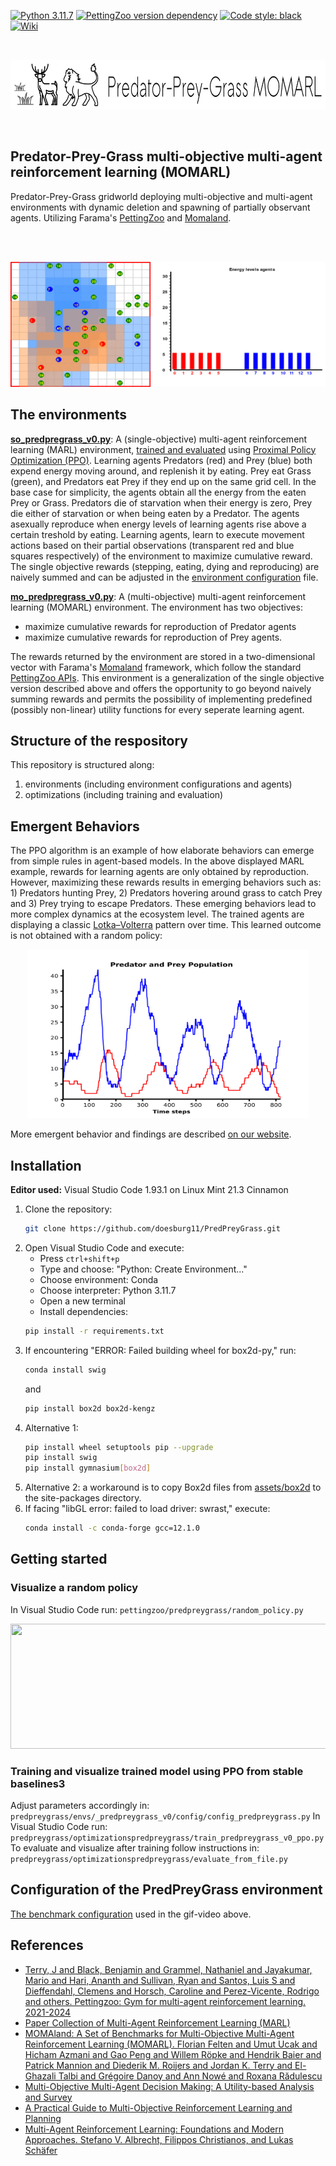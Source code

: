[![Python 3.11.7](https://img.shields.io/badge/python-3.11.7-blue.svg)](https://www.python.org/downloads/release/python-3117/)
[![PettingZoo version dependency](https://img.shields.io/badge/PettingZoo-v1.24.3-blue)]()
[![Code style: black](https://img.shields.io/badge/code%20style-black-000000.svg)](https://github.com/psf/black)
[![Wiki](https://img.shields.io/badge/Wiki-background-green)]()

</br>
<p align="center">
    <img src="https://github.com/doesburg11/PredPreyGrass/blob/main/assets/images/readme/mo_predpreygrass.png" width="700" height="80"/> 
</p>
</br>

## Predator-Prey-Grass multi-objective multi-agent reinforcement learning (MOMARL)
Predator-Prey-Grass gridworld deploying multi-objective and multi-agent environments with dynamic deletion and spawning of partially observant agents. Utilizing Farama's [PettingZoo](https://pettingzoo.farama.org/) and [Momaland](https://momaland.farama.org/).

</br>
</br>
<p align="center">
    <img src="https://github.com/doesburg11/PredPreyGrass/blob/main/assets/gif/predpreygrass.gif" width="1000" height="200"/>
</p>

## The environments
[**so_predpregrass_v0.py**](https://github.com/doesburg11/PredPreyGrass/tree/main/predpreygrass/envs/_so_predpreygrass_v0): A (single-objective) multi-agent reinforcement learning (MARL) environment, [trained and evaluated](https://github.com/doesburg11/PredPreyGrass/tree/main/predpreygrass/optimizations/so_predpreygrass_v0) using [Proximal Policy Optimization (PPO)](https://stable-baselines3.readthedocs.io/en/master/modules/ppo.html). Learning agents Predators (red) and Prey (blue) both expend energy moving around, and replenish it by eating. Prey eat Grass (green), and Predators eat Prey if they end up on the same grid cell. In the base case for simplicity, the agents obtain all the energy from the eaten Prey or Grass. Predators die of starvation when their energy is zero, Prey die either of starvation or when being eaten by a Predator. The agents asexually reproduce when energy levels of learning agents rise above a certain treshold by eating. Learning agents, learn to execute movement actions based on their partial observations (transparent red and blue squares respectively) of the environment to maximize cumulative reward. The single objective rewards (stepping, eating, dying and reproducing) are naively summed and can be adjusted in the [environment configuration](https://github.com/doesburg11/PredPreyGrass/blob/main/predpreygrass/envs/_so_predpreygrass_v0/config/so_config_predpreygrass.py) file. 

[**mo_predpregrass_v0.py**](https://github.com/doesburg11/PredPreyGrass/tree/main/predpreygrass/envs/_mo_predpreygrass_v0):  A (multi-objective) multi-agent reinforcement learning (MOMARL) environment. The environment has two objectives: 
- maximize cumulative rewards for reproduction of Predator agents
- maximize cumulative rewards for reproduction of Prey agents. 

The rewards returned by the environment are stored in a two-dimensional vector with Farama's [Momaland](https://momaland.farama.org/) framework, which follow the standard [PettingZoo APIs](https://pettingzoo.farama.org/). This environment is a generalization of the single objective version described above and offers the opportunity to go beyond naively summing rewards and permits the possibility of implementing predefined (possibly non-linear) utility functions for every seperate learning agent.

## Structure of the respository
This repository is structured along:
1) environments (including environment configurations and agents) 
2) optimizations (including training and evaluation)


## Emergent Behaviors
The PPO algorithm is an example of how elaborate behaviors can emerge from simple rules in agent-based models. In the above displayed MARL example, rewards for learning agents are only obtained by reproduction. However, maximizing these rewards results in emerging behaviors such as: 1) Predators hunting Prey, 2) Predators hovering around grass to catch Prey and 3) Prey trying to escape Predators. These emerging behaviors lead to more complex dynamics at the ecosystem level. The trained agents are displaying a classic [Lotka–Volterra](https://en.wikipedia.org/wiki/Lotka%E2%80%93Volterra_equations) pattern over time. This learned outcome is not obtained with a random policy:

<p align="center">
    <img src="https://github.com/doesburg11/PredPreyGrass/blob/main/assets/images/readme/PredPreyPopulation_episode.png" width="450" height="270"/>
</p>

More emergent behavior and findings are described [on our website](https://www.behaviorpatterns.info/predator-prey-grass-project/).


## Installation

**Editor used:** Visual Studio Code 1.93.1 on Linux Mint 21.3 Cinnamon

1. Clone the repository: 
   ```bash
   git clone https://github.com/doesburg11/PredPreyGrass.git
   ```
2. Open Visual Studio Code and execute:
   - Press `ctrl+shift+p`
   - Type and choose: "Python: Create Environment..."
   - Choose environment: Conda 
   - Choose interpreter: Python 3.11.7
   - Open a new terminal
   - Install dependencies:
   ```bash
   pip install -r requirements.txt
   ```
3. If encountering "ERROR: Failed building wheel for box2d-py," run:
   ```bash
   conda install swig
   ```
   and
   ```bash
   pip install box2d box2d-kengz
   ```
4. Alternative 1:
   ```bash
   pip install wheel setuptools pip --upgrade
   pip install swig
   pip install gymnasium[box2d]
   ``` 
6. Alternative 2: a workaround is to copy Box2d files from [assets/box2d](https://github.com/doesburg11/PredPreyGrass/tree/main/assets/box2d) to the site-packages directory.
7. If facing "libGL error: failed to load driver: swrast," execute:
    ```bash
    conda install -c conda-forge gcc=12.1.0
    
## Getting started

### Visualize a random policy
In Visual Studio Code run:
```pettingzoo/predpreygrass/random_policy.py```
</br>
<p align="center">
    <img src="https://github.com/doesburg11/PredPreyGrass/blob/main/assets/gif/predpreygrass_random.gif" width="1000" height="200"/>
</p>


### Training and visualize trained model using PPO from stable baselines3
Adjust parameters accordingly in:
```predpreygrass/envs/_predpreygrass_v0/config/config_predpreygrass.py```
In Visual Studio Code run:
```predpreygrass/optimizationspredpreygrass/train_predpreygrass_v0_ppo.py```
To evaluate and visualize after training follow instructions in:
```predpreygrass/optimizationspredpreygrass/evaluate_from_file.py```

## Configuration of the PredPreyGrass environment
[The benchmark configuration](https://github.com/doesburg11/PredPreyGrass/blob/main/predpreygrass/envs/_predpreygrass_v0/config/config_predpreygrass.py) used in the gif-video above.

## References

- [Terry, J and Black, Benjamin and Grammel, Nathaniel and Jayakumar, Mario and Hari, Ananth and Sullivan, Ryan and Santos, Luis S and Dieffendahl, Clemens and Horsch, Caroline and Perez-Vicente, Rodrigo and others. Pettingzoo: Gym for multi-agent reinforcement learning. 2021-2024](https://pettingzoo.farama.org/)    
- [Paper Collection of Multi-Agent Reinforcement Learning (MARL)](https://github.com/LantaoYu/MARL-Papers)
- [MOMAland: A Set of Benchmarks for Multi-Objective Multi-Agent Reinforcement Learning (MOMARL). Florian Felten and Umut Ucak and Hicham Azmani and Gao Peng and Willem Röpke and Hendrik Baier and Patrick Mannion and Diederik M. Roijers and Jordan K. Terry and El-Ghazali Talbi and Grégoire Danoy and Ann Nowé and Roxana Rădulescu](https://momaland.farama.org/)
- [Multi-Objective Multi-Agent Decision Making: A Utility-based Analysis and Survey](https://arxiv.org/abs/1909.02964)
- [A Practical Guide to Multi-Objective Reinforcement Learning and Planning](https://arxiv.org/abs/2103.09568)
- [Multi-Agent Reinforcement Learning: Foundations and Modern Approaches. Stefano V. Albrecht, Filippos Christianos, and Lukas Schäfer](https://www.marl-book.com/download/marl-book.pdf)




